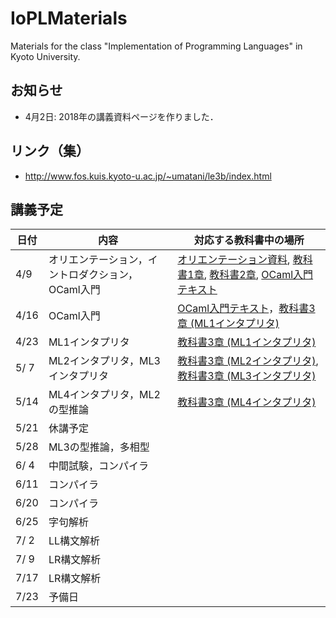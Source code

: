 # IoPLMaterials
Materials for the class "Implementation of Programming Languages" in Kyoto University.

<!-- 2017 年 -->
<!-- ## 期末試験について -->

<!-- ### 出題範囲と配点 -->
<!-- - インタプリタ (教科書3.2節〜3.5節， 25%) -->
<!-- - 型推論 (教科書4.2節〜4.4節， 25%) -->
<!-- - コンパイラ (教科書5.1節〜5.7節， 25%) -->
<!-- - 字句解析・LL構文解析・LR構文解析 (配布したスライドのコピー， 25%) -->

<!-- ### 形式 -->
<!-- - 試験時間: 90分 -->
<!-- - 持ち込み: 不可 -->
<!-- - 試験日時と場所: KULASIS から確認してください． -->

<!-- ### その他のお知らせ -->
<!-- - 知識の丸暗記が必要な問題はできるだけ出さない予定です．アルゴリズムや型付け規則の丸暗記に時間を浪費することの無いようにしてください．むしろ，各定義がなぜそのようになっているかをしっかりと理解して下さい． -->
<!-- - 中間試験と期末試験の結果を勘案して最終成績を出します． -->
<!-- - 救済レポート等は出しません．単位や良い成績が必要な人はしっかりと勉強してください． -->

## お知らせ

- 4月2日: 2018年の講義資料ページを作りました．

## リンク（集）

- http://www.fos.kuis.kyoto-u.ac.jp/~umatani/le3b/index.html

## 講義予定
|日付|内容|対応する教科書中の場所|
|-----------|------------|------------|
|4/9|オリエンテーション，イントロダクション，OCaml入門|[オリエンテーション資料](misc/orientation.pdf), [教科書1章](textbook/chap01.pdf), [教科書2章](textbook/chap02.pdf), [OCaml入門テキスト](textbook/mltext.pdf)|
|4/16|OCaml入門|[OCaml入門テキスト](textbook/mltext.pdf)，[教科書3章 (ML1インタプリタ)](textbook/chap03-1.pdf)|
|4/23|ML1インタプリタ|[教科書3章 (ML1インタプリタ)](textbook/chap03-1.pdf)|
|5/ 7|ML2インタプリタ，ML3インタプリタ|[教科書3章 (ML2インタプリタ)](textbfook/chap03-2.pdf), [教科書3章 (ML3インタプリタ)](textbfook/chap03-3.pdf)|
|5/14|ML4インタプリタ，ML2の型推論|[教科書3章 (ML4インタプリタ)](textbfook/chap03-4.pdf)|
|5/21|休講予定||
|5/28|ML3の型推論，多相型||
|6/ 4|中間試験，コンパイラ||
|6/11|コンパイラ||
|6/20|コンパイラ||
|6/25|字句解析||
|7/ 2|LL構文解析||
|7/ 9|LR構文解析||
|7/17|LR構文解析||
|7/23|予備日||

<!-- 2017 年 -->
<!-- |日付|内容|対応する教科書中の場所|予習課題| -->
<!-- |-----------|------------|------------|------------| -->
<!-- |4/10|オリエンテーション，イントロダクション，OCaml入門|[オリエンテーション資料](misc/orientation.pdf), [教科書1〜2章](textbook/IoPLTextbook.pdf), [OCaml入門テキスト](textbook/mltext.pdf)|| -->
<!-- |4/17|OCaml入門|[OCaml入門テキスト](textbook/mltext.pdf)|| -->
<!-- |4/24|休講（別途補講予定）||| -->
<!-- |5/1|ML1インタプリタ|[教科書3章のはじめから3.2.4節のおわりまで](textbook/IoPLTextbook.pdf)|| -->
<!-- |5/8|ML1，ML2インタプリタ|[教科書3.3節のおわりまで](textbook/IoPLTextbook.pdf)|<s>次回講義範囲を読みPandAの予習クイズに解答</s>| -->
<!-- |5/15|ML3，ML4インタプリタ|[教科書3.5節のおわりまで](textbook/IoPLTextbook.pdf)|次回講義範囲を読みPandAの予習クイズに解答| -->
<!-- |5/22|ML2の型推論|[教科書4.1節から4.2節のおわりまで](textbook/IoPLTextbook.pdf)|次回講義範囲を読みPandAの予習クイズに解答| -->
<!-- |5/29|ML3の型推論|[教科書4.3.2節のおわりまで](textbook/IoPLTextbook.pdf)|次回講義範囲を読み（前回解答していなかった人は）PandAの予習クイズに解答| -->
<!-- |6/5|_中間試験_，ML3の型推論|[教科書4.3節のおわりまで](textbook/IoPLTextbook.pdf)|中間試験の勉強| -->
<!-- |6/12|<s>多相型</s>，中間言語C，Cへの変換，簡単なC上での最適化|[教科書5.5節のおわりまで](textbook/IoPLTextbook.pdf)|多相型のところは読んでおいて下さい．| -->
<!-- |6/19|コンパイラ（言語Vへの変換，MIPSアセンブリ入門）|[教科書5.6節のおわりまで](textbook/IoPLTextbook.pdf), [MIPSアセンブリ入門](textbook/MIPS.pptx)|| -->
<!-- |6/26|コンパイラ（MIPSアセンブリ入門，アセンブリ生成）|[MIPSアセンブリ入門](textbook/MIPS.pptx), [教科書5章のおわりまで](textbook/IoPLTextbook.pdf)|| -->
<!-- |7/3|字句解析, LL(1)構文解析|配布したスライドのコピー|| -->
<!-- |7/10|LL(1)構文解析, LR(0)構文解析|配布したスライドのコピー|| -->
<!-- |7/17？|LR(0)構文解析,LR(1)構文解析|配布したスライドのコピー|| -->
